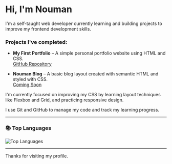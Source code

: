 # Hi, I'm Nouman

I'm a self-taught web developer currently learning and building projects to improve my frontend development skills.

### Projects I've completed:

- **My First Portfolio** – A simple personal portfolio website using HTML and CSS.  
  [GitHub Repository](https://github.com/coding-nouman/my-first-portfolio)

- **Nouman Blog** – A basic blog layout created with semantic HTML and styled with CSS.  
  [Coming Soon](https://github.com/coding-nouman/Nouman-Blog)

I'm currently focused on improving my CSS by learning layout techniques like Flexbox and Grid, and practicing responsive design.

I use Git and GitHub to manage my code and track my learning progress.

---

### 📚 Top Languages

![Top Languages](https://github-readme-stats.vercel.app/api/top-langs/?username=coding-nouman&layout=compact&theme=default)

---

Thanks for visiting my profile.
